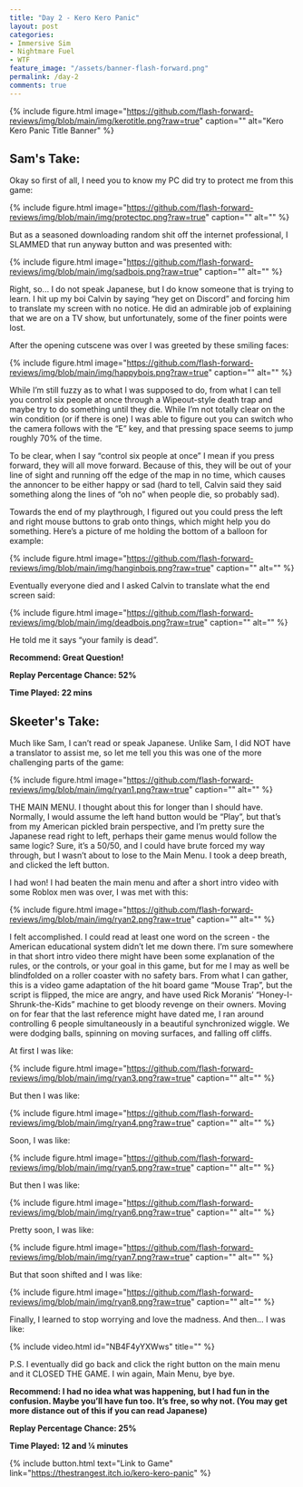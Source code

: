 ```yaml
---
title: "Day 2 - Kero Kero Panic"
layout: post
categories:
- Immersive Sim
- Nightmare Fuel
- WTF
feature_image: "/assets/banner-flash-forward.png"
permalink: /day-2
comments: true
---
```


{% include figure.html image="https://github.com/flash-forward-reviews/img/blob/main/img/kerotitle.png?raw=true" caption="" alt="Kero Kero Panic Title Banner" %}

## Sam's Take:

Okay so first of all, I need you to know my PC did try to protect me from this game:

{% include figure.html image="https://github.com/flash-forward-reviews/img/blob/main/img/protectpc.png?raw=true" caption="" alt="" %}

But as a seasoned downloading random shit off the internet professional, I SLAMMED that run anyway button and was presented with:

{% include figure.html image="https://github.com/flash-forward-reviews/img/blob/main/img/sadbois.png?raw=true" caption="" alt="" %}

Right, so... I do not speak Japanese, but I do know someone that is trying to learn. I hit up my boi Calvin by saying “hey get on Discord” and forcing him to translate my screen with no notice. He did an admirable job of explaining that we are on a TV show, but unfortunately, some of the finer points were lost.

After the opening cutscene was over I was greeted by these smiling faces:

{% include figure.html image="https://github.com/flash-forward-reviews/img/blob/main/img/happybois.png?raw=true" caption="" alt="" %}

While I’m still fuzzy as to what I was supposed to do, from what I can tell you control six people at once through a Wipeout-style death trap and maybe try to do something until they die. While I’m not totally clear on the win condition (or if there is one) I was able to figure out you can switch who the camera follows with the “E” key, and that pressing space seems to jump roughly 70% of the time.

To be clear, when I say “control six people at once” I mean if you press forward, they will all move forward. Because of this, they will be out of your line of sight and running off the edge of the map in no time, which causes the annoncer to be either happy or sad (hard to tell, Calvin said they said something along the lines of  “oh no” when people die, so probably sad).

Towards the end of my playthrough, I figured out you could press the left and right mouse buttons to grab onto things, which might help you do something. Here’s a picture of me holding the bottom of a balloon for example:

{% include figure.html image="https://github.com/flash-forward-reviews/img/blob/main/img/hanginbois.png?raw=true" caption="" alt="" %}

Eventually everyone died and I asked Calvin to translate what the end screen said:

{% include figure.html image="https://github.com/flash-forward-reviews/img/blob/main/img/deadbois.png?raw=true" caption="" alt="" %}

He told me it says “your family is dead”.

**Recommend: Great Question!**

**Replay Percentage Chance: 52%**

**Time Played: 22 mins**

## Skeeter's Take:

Much like Sam, I can’t read or speak Japanese. Unlike Sam, I did NOT have a translator to assist me, so let me tell you this was one of the more challenging parts of the game: 

{% include figure.html image="https://github.com/flash-forward-reviews/img/blob/main/img/ryan1.png?raw=true" caption="" alt="" %}

THE MAIN MENU. I thought about this for longer than I should have. Normally, I would assume the left hand button would be “Play”, but that’s from my American pickled brain perspective, and I’m pretty sure the Japanese read right to left, perhaps their game menus would follow the same logic? Sure, it’s a 50/50, and I could have brute forced my way through, but I wasn’t about to lose to the Main Menu. I took a deep breath, and clicked the left button. 

I had won! I had beaten the main menu and after a short intro video with some Roblox men was over, I was met with this:

{% include figure.html image="https://github.com/flash-forward-reviews/img/blob/main/img/ryan2.png?raw=true" caption="" alt="" %}

I felt accomplished. I could read at least one word on the screen - the American educational system didn’t let me down there. 
I’m sure somewhere in that short intro video there might have been some explanation of the rules, or the controls, or your goal in this game, but for me I may as well be blindfolded on a roller coaster with no safety bars. 
From what I can gather, this is a video game adaptation of the hit board game “Mouse Trap”, but the script is flipped, the mice are angry, and have used Rick Moranis’ “Honey-I-Shrunk-the-Kids” machine to get bloody revenge on their owners.
Moving on for fear that the last reference might have dated me, I ran around controlling 6 people simultaneously in a beautiful synchronized wiggle. We were dodging balls, spinning on moving surfaces, and falling off cliffs. 

At first I was like:

{% include figure.html image="https://github.com/flash-forward-reviews/img/blob/main/img/ryan3.png?raw=true" caption="" alt="" %}

But then I was like:

{% include figure.html image="https://github.com/flash-forward-reviews/img/blob/main/img/ryan4.png?raw=true" caption="" alt="" %}

Soon, I was like:

{% include figure.html image="https://github.com/flash-forward-reviews/img/blob/main/img/ryan5.png?raw=true" caption="" alt="" %}

But then I was like: 

{% include figure.html image="https://github.com/flash-forward-reviews/img/blob/main/img/ryan6.png?raw=true" caption="" alt="" %}

Pretty soon, I was like:

{% include figure.html image="https://github.com/flash-forward-reviews/img/blob/main/img/ryan7.png?raw=true" caption="" alt="" %}

But that soon shifted and I was like:

{% include figure.html image="https://github.com/flash-forward-reviews/img/blob/main/img/ryan8.png?raw=true" caption="" alt="" %}

Finally, I learned to stop worrying and love the madness. 
And then… I was like: 

{% include video.html id="NB4F4yYXWws" title="" %}

P.S. I eventually did go back and click the right button on the main menu and it CLOSED THE GAME. I win again, Main Menu, bye bye. 

**Recommend: I had no idea what was happening, but I had fun in the confusion. Maybe you’ll have fun too. It’s free, so why not. (You may get more distance out of this if you can read Japanese)**

**Replay Percentage Chance: 25%**

**Time Played: 12 and ¼ minutes**

{% include button.html text="Link to Game" link="https://thestrangest.itch.io/kero-kero-panic" %}